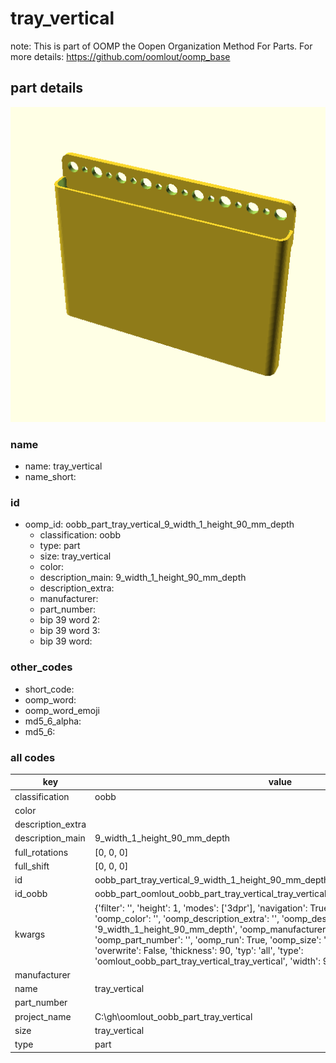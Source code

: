 # tray_vertical  

note: This is part of OOMP the Oopen Organization Method For Parts. For more details: https://github.com/oomlout/oomp_base

##  part details
  

[![](3dpr.png)](3dpr.png)





### name
* name: tray_vertical
* name_short: 
### id
* oomp_id: oobb_part_tray_vertical_9_width_1_height_90_mm_depth
  * classification: oobb
  * type: part
  * size: tray_vertical
  * color: 
  * description_main: 9_width_1_height_90_mm_depth
  * description_extra: 
  * manufacturer: 
  * part_number: 
  * bip 39 word 2: 
  * bip 39 word 3: 
  * bip 39 word: 

### other_codes
* short_code: 
* oomp_word: 
* oomp_word_emoji 
* md5_6_alpha: 
* md5_6: 









### all codes 
| key | value |  
| --- | --- |  
| classification | oobb |  
| color |  |  
| description_extra |  |  
| description_main | 9_width_1_height_90_mm_depth |  
| full_rotations | [0, 0, 0] |  
| full_shift | [0, 0, 0] |  
| id | oobb_part_tray_vertical_9_width_1_height_90_mm_depth |  
| id_oobb | oobb_part_oomlout_oobb_part_tray_vertical_tray_vertical_9_width_1_height_90_mm_depth |  
| kwargs | {'filter': '', 'height': 1, 'modes': ['3dpr'], 'navigation': True, 'oomp_classification': 'oobb', 'oomp_color': '', 'oomp_description_extra': '', 'oomp_description_main': '9_width_1_height_90_mm_depth', 'oomp_manufacturer': '', 'oomp_mode': 'oobb', 'oomp_part_number': '', 'oomp_run': True, 'oomp_size': 'tray_vertical', 'oomp_type': 'part', 'overwrite': False, 'thickness': 90, 'typ': 'all', 'type': 'oomlout_oobb_part_tray_vertical_tray_vertical', 'width': 9} |  
| manufacturer |  |  
| name | tray_vertical |  
| part_number |  |  
| project_name | C:\gh\oomlout_oobb_part_tray_vertical |  
| size | tray_vertical |  
| type | part |  
